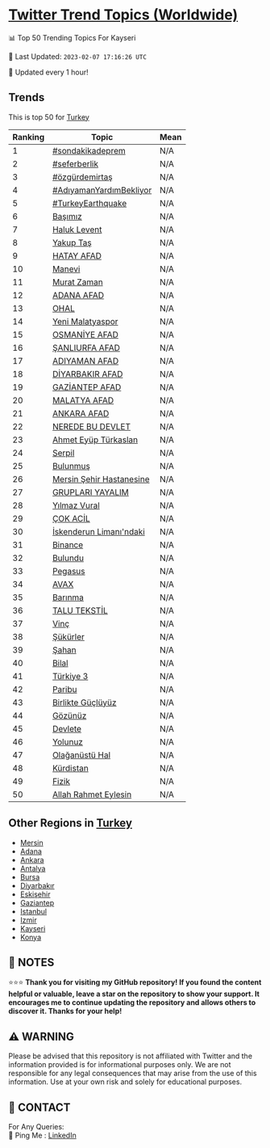 [Twitter Trend Topics (Worldwide)](https://github.com/ErcinDedeoglu/Twitter-Trend-Topics)
==========


📊 Top 50 Trending Topics For Kayseri

📆 Last Updated: `2023-02-07 17:16:26 UTC`

🔧 Updated every 1 hour!


## Trends

This is top 50 for [Turkey](</Turkey>)

| Ranking | Topic | Mean |
| ------- | ------------ | ------------ |
| 1 | [#sondakikadeprem](http://twitter.com/search?q=%23sondakikadeprem) | N/A |
| 2 | [#seferberlik](http://twitter.com/search?q=%23seferberlik) | N/A |
| 3 | [#özgürdemirtaş](http://twitter.com/search?q=%23%c3%b6zg%c3%bcrdemirta%c5%9f) | N/A |
| 4 | [#AdıyamanYardımBekliyor](http://twitter.com/search?q=%23Ad%c4%b1yamanYard%c4%b1mBekliyor) | N/A |
| 5 | [#TurkeyEarthquake](http://twitter.com/search?q=%23TurkeyEarthquake) | N/A |
| 6 | [Başımız](http://twitter.com/search?q=Ba%c5%9f%c4%b1m%c4%b1z) | N/A |
| 7 | [Haluk Levent](http://twitter.com/search?q=Haluk+Levent) | N/A |
| 8 | [Yakup Taş](http://twitter.com/search?q=Yakup+Ta%c5%9f) | N/A |
| 9 | [HATAY AFAD](http://twitter.com/search?q=HATAY+AFAD) | N/A |
| 10 | [Manevi](http://twitter.com/search?q=Manevi) | N/A |
| 11 | [Murat Zaman](http://twitter.com/search?q=Murat+Zaman) | N/A |
| 12 | [ADANA AFAD](http://twitter.com/search?q=ADANA+AFAD) | N/A |
| 13 | [OHAL](http://twitter.com/search?q=OHAL) | N/A |
| 14 | [Yeni Malatyaspor](http://twitter.com/search?q=Yeni+Malatyaspor) | N/A |
| 15 | [OSMANİYE AFAD](http://twitter.com/search?q=OSMAN%c4%b0YE+AFAD) | N/A |
| 16 | [ŞANLIURFA AFAD](http://twitter.com/search?q=%c5%9eANLIURFA+AFAD) | N/A |
| 17 | [ADIYAMAN AFAD](http://twitter.com/search?q=ADIYAMAN+AFAD) | N/A |
| 18 | [DİYARBAKIR AFAD](http://twitter.com/search?q=D%c4%b0YARBAKIR+AFAD) | N/A |
| 19 | [GAZİANTEP AFAD](http://twitter.com/search?q=GAZ%c4%b0ANTEP+AFAD) | N/A |
| 20 | [MALATYA AFAD](http://twitter.com/search?q=MALATYA+AFAD) | N/A |
| 21 | [ANKARA AFAD](http://twitter.com/search?q=ANKARA+AFAD) | N/A |
| 22 | [NEREDE BU DEVLET](http://twitter.com/search?q=NEREDE+BU+DEVLET) | N/A |
| 23 | [Ahmet Eyüp Türkaslan](http://twitter.com/search?q=Ahmet+Ey%c3%bcp+T%c3%bcrkaslan) | N/A |
| 24 | [Serpil](http://twitter.com/search?q=Serpil) | N/A |
| 25 | [Bulunmuş](http://twitter.com/search?q=Bulunmu%c5%9f) | N/A |
| 26 | [Mersin Şehir Hastanesine](http://twitter.com/search?q=Mersin+%c5%9eehir+Hastanesine) | N/A |
| 27 | [GRUPLARI YAYALIM](http://twitter.com/search?q=GRUPLARI+YAYALIM) | N/A |
| 28 | [Yılmaz Vural](http://twitter.com/search?q=Y%c4%b1lmaz+Vural) | N/A |
| 29 | [ÇOK ACİL](http://twitter.com/search?q=%c3%87OK+AC%c4%b0L) | N/A |
| 30 | [İskenderun Limanı'ndaki](http://twitter.com/search?q=%c4%b0skenderun+Liman%c4%b1%27ndaki) | N/A |
| 31 | [Binance](http://twitter.com/search?q=Binance) | N/A |
| 32 | [Bulundu](http://twitter.com/search?q=Bulundu) | N/A |
| 33 | [Pegasus](http://twitter.com/search?q=Pegasus) | N/A |
| 34 | [AVAX](http://twitter.com/search?q=AVAX) | N/A |
| 35 | [Barınma](http://twitter.com/search?q=Bar%c4%b1nma) | N/A |
| 36 | [TALU TEKSTİL](http://twitter.com/search?q=TALU+TEKST%c4%b0L) | N/A |
| 37 | [Vinç](http://twitter.com/search?q=Vin%c3%a7) | N/A |
| 38 | [Şükürler](http://twitter.com/search?q=%c5%9e%c3%bck%c3%bcrler) | N/A |
| 39 | [Şahan](http://twitter.com/search?q=%c5%9eahan) | N/A |
| 40 | [Bilal](http://twitter.com/search?q=Bilal) | N/A |
| 41 | [Türkiye 3](http://twitter.com/search?q=T%c3%bcrkiye+3) | N/A |
| 42 | [Paribu](http://twitter.com/search?q=Paribu) | N/A |
| 43 | [Birlikte Güçlüyüz](http://twitter.com/search?q=Birlikte+G%c3%bc%c3%a7l%c3%bcy%c3%bcz) | N/A |
| 44 | [Gözünüz](http://twitter.com/search?q=G%c3%b6z%c3%bcn%c3%bcz) | N/A |
| 45 | [Devlete](http://twitter.com/search?q=Devlete) | N/A |
| 46 | [Yolunuz](http://twitter.com/search?q=Yolunuz) | N/A |
| 47 | [Olağanüstü Hal](http://twitter.com/search?q=Ola%c4%9fan%c3%bcst%c3%bc+Hal) | N/A |
| 48 | [Kürdistan](http://twitter.com/search?q=K%c3%bcrdistan) | N/A |
| 49 | [Fizik](http://twitter.com/search?q=Fizik) | N/A |
| 50 | [Allah Rahmet Eylesin](http://twitter.com/search?q=Allah+Rahmet+Eylesin) | N/A |



## Other Regions in [Turkey](</Turkey>)

* [Mersin](</Turkey/Mersin.md>)
* [Adana](</Turkey/Adana.md>)
* [Ankara](</Turkey/Ankara.md>)
* [Antalya](</Turkey/Antalya.md>)
* [Bursa](</Turkey/Bursa.md>)
* [Diyarbakır](</Turkey/Diyarbakır.md>)
* [Eskişehir](</Turkey/Eskişehir.md>)
* [Gaziantep](</Turkey/Gaziantep.md>)
* [Istanbul](</Turkey/Istanbul.md>)
* [Izmir](</Turkey/Izmir.md>)
* [Kayseri](</Turkey/Kayseri.md>)
* [Konya](</Turkey/Konya.md>)



## 📝 NOTES

⭐⭐⭐ **Thank you for visiting my GitHub repository! If you found the content helpful or valuable, leave a star on the repository to show your support. It encourages me to continue updating the repository and allows others to discover it. Thanks for your help!**


## ⚠️ WARNING

Please be advised that this repository is not affiliated with Twitter and the information provided is for informational purposes only. We are not responsible for any legal consequences that may arise from the use of this information. Use at your own risk and solely for educational purposes.


## 📨 CONTACT

 For Any Queries:  
            🏓 Ping Me : [LinkedIn](https://www.linkedin.com/in/ercindedeoglu/)
